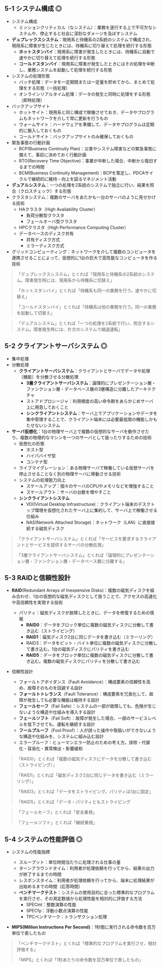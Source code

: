 ## 5-1 システム構成 ◎
- システム構成
  - ミッションクリティカル（なシステム）：業務を遂行する上で不可欠なシステムや、停止すると社会に深刻なダメージを及ぼすシステム
- **デュプレックスシステム**：現用系と待機系の2系統のシステムで構成され、現用系に障害が生じたときには、待機系に切り替えて処理を続行する形態
  - **ホットスタンバイ**：現用系に障害が発生したときには、待機系に自動で速やかに切り替えて処理を続行する形態
  - **コールドスタンバイ**：現用系に障害が発生したときにはその処理を中断し、業務システムを起動して処理を続行する形態
- システムの処理形態
  - バッチ処理：データを一定期間または一定量を貯めてから、まとめて処理をする形態（一括処理）
  - オンラインリアルタイム処理：データの発生と同時に処理をする形態（即時処理）
- バックアップサイト
  - ホットサイト：現用系と同じ構成で稼働させておき、データやプログラムもネットワークを介して常に更新を行うもの
  - ウォームサイト：ハードウェアを準備して、データやプログラムは定期的に搬入しておくもの
  - コールドサイト：バックアップサイトのみ確保しておくもの
- 緊急事態の行動計画
  - BCP(Business Continuity Plan)：災害やシステム障害などの緊急事態に備えて、事前に決めておく行動計画
  - RTO(Recovery Time Objective)：事業が中断した場合、中断から復旧するまでの時間
  - BCM(Business Continuity Management)：BCPを策定し、PDCAサイクルで継続的に維持・向上を図るマネジメント活動  
- **デュアルシステム**：一つの処理を2系統のシステムで独立に行い、結果を照合（クロスチェック）する形態
- クラスタシステム：複数のサーバをあたかも一台のサーバのように見せかける技術
  - HAクラスタ（High Availability Cluster）
    - 負荷分散型クラスタ
    - フェールオーバ型クラスタ
  - HPCクラスタ（High Performance Computing Cluster）
  - データベースのディスク共有
    - 共有ディスク方式
    - ミラーディスク方式
- グリッドコンピューティング：ネットワークを介して複数のコンピュータを連携させることによって、仮想的に1台の巨大で高性能なコンピュータを作る技術


> 「デュプレックスシステム」とくれば「現用系と待機系の2系統のシステム。障害発生時には、現用系から待機系に切替え」
> 
> 「ホットスタンバイ」とくれば「待機系も同一の業務を行う。速やかに切替え」
> 
> 「コールドスタンバイ」とくれば「待機系は他の業務を行う。同一の業務を起動して切替え」


> 「デュアルシステム」とくれば「一つの処理を2系統で行い、照合するシステム。障害発生時には、片方のシステムで縮退運転」


## 5-2 クライアントサーバシステム ◎
- 集中処理
- 分散処理
  - **クライアントサーバシステム**：クライアントとサーバでデータや処理（機能）を分散させる分散処理
    - **3層クライアントサーバシステム**：論理的にプレゼンテーション層・ファンクション層・データベース層の3層構造に分離したアーキテクチャ
    - ストアドプロシージャ：利用頻度の高い命令群をあらかじめサーバ上に用意しておくこと
    - **シンクライアントシステム**：サーバ上でアプリケーションやデータを集中管理することで、クライアント端末には必要最低限の機能しかもたせないシステム
- **サーバ仮想化**：1台の物理サーバ上で複数の仮想的なサーバを動作させたり、複数の物理的なマシンを一つのサーバとして扱ったりするための技術
  - 仮想化の形態
    - ホスト型
    - ハイパバイザ型
    - コンテナ型
  - ライブマイグレーション：ある物理サーバで稼働している仮想サーバを停止させることなく別の物理サーバに移動させる技術
  - システムの処理能力向上
    - スケールアップ：個々のサーバのCPUやメモリなどを増強すること
    - スケールアウト：サーバの台数を増やすこと
  - **シンクライアントシステム**
    - VDI(Virtual Desktop Infrastructure)：クライアント端末のデスクトップ環境を仮想化されたサーバ上に集約して、サーバ上で稼働させる仕組み
    - NAS(Network Attached Storage)：ネットワーク（LAN）に直接接続する磁気ディスク

> 「クライアントサーバシステム」とくれば「サービスを要求するクライアントとサービスを提供するサーバの分散処理」
> 
> 「3層クライアントサーバシステム」とくれば「論理的にプレゼンテーション層・ファンクション層・データベース層に分離する」


## 5-3 RAIDと信頼性設計
- **RAID**(Redundant Arrays of Inexpensive Disks)：複数の磁気ディスクを組み合わせ、1台の仮想的な磁気ディスクとして扱うことで、アクセスの高速化や高信頼性を実現する技術
  - パリティ：磁気ディスクが故障したときに、データを修復するための情報
    - **RAID0**：データをブロック単位に複数の磁気ディスクに分散して書き込む（ストライピング）
    - **RAID1**：磁気ディスク2台に同じデータを書き込む（ミラーリング）
    - RAID3：データをビット・バイト単位に複数の磁気ディスクに分散して書き込む。1台の磁気ディスクにパリティを書き込む
    - **RAID5**：データをブロック単位に複数の磁気ディスクに分散して書き込む。複数の磁気ディスクにパリティを分散して書き込む

- 信頼性設計
  - フォールトアボイダンス（Fault Avoidance）：構成要素の信頼性を高め、故障そのものを回避する設計
  - **フォールトトレランス**（Fault Tolerance）：構成要素を冗長化して、故障が発生しても必要な機能は維持する設計
  - **フェールセーフ**（Fail Safe）：システムの一部が故障しても、危険が生じないような構造や仕組みを導入する設計
  - **フェールソフト**（Fail Soft）：故障が発生した場合、一部のサービスレベルを低下させても、運転を継続する設計
  - **フールプルーフ**（Fool Proof）：人が誤った操作や取扱いができないような構造や仕組みを、システムに組み込む設計
  - エラープルーフ：ヒューマンエラー防止のための考え方。排除・代替化・容易化・異常検出・影響緩和

> 「RAID0」とくれば「複数の磁気ディスクにデータを分散して書き込む（ストライピング）」
> 
> 「RAID1」とくれば「磁気ディスク2台に同じデータを書き込む（ミラーリング）」
> 
> 「RAID3」とくれば「データをストライピング。パリティは1台に固定」
> 
> 「RAID5」とくれば「データ・パリティともストライピング

> 「フェールセーフ」とくれば「安全重視」
> 
> 「フェールソフト」とくれば「継続重視」


## 5-4 システムの性能評価 ◎
- システムの性能指標
  - スループット：単位時間当たりに処理される仕事の量
  - ターンアラウンドタイム：利用者が処理依頼を行ってから、結果の出力が終了するまでの時間
  - レスポンスタイム：利用者が処理依頼を行ってから、端末に処理結果が出始めるまでの時間（応答時間）
  - **ベンチマークテスト**：システムの使用目的に合った標準的なプログラムを実行させ、その測定数値から処理性能を相対的に評価する方法
    - SPECint：整数演算の性能
    - SPECfp：浮動小数点演算の性能
    - TPCベンチマーク：トランザクション処理

- **MIPS(Million Instructions Per Second)**：1秒間に実行される命令数を百万単位で表したもの

> 「ベンチマークテスト」とくれば「標準的なプログラムを実行させ、相対評価する」
> 
> 「MIPS」とくれば「1秒あたりの命令数を百万単位で表したもの」
